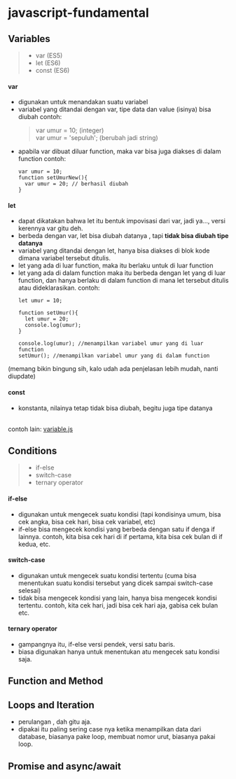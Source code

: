 # javascript-fundamental

## Variables
> - var (ES5) <br>
> - let (ES6) <br>
> - const (ES6) <br>

#### var
- digunakan untuk menandakan suatu variabel
- variabel yang ditandai dengan var, tipe data dan value (isinya) bisa diubah
  contoh: 
  > var umur = 10; (integer) <br>
  > var umur = 'sepuluh'; (berubah jadi string)
- apabila var dibuat diluar function, maka var bisa juga diakses di dalam function
  contoh:
  ```
  var umur = 10;
  function setUmurNew(){
    var umur = 20; // berhasil diubah
  }
  ```
#### let
- dapat dikatakan bahwa let itu bentuk impovisasi dari var, jadi ya..., versi kerennya var gitu deh.
- berbeda dengan var, let bisa diubah datanya , tapi <b>tidak bisa diubah tipe datanya</b>
- variabel yang ditandai dengan let, hanya bisa diakses di blok kode dimana variabel tersebut ditulis.
- let yang ada di luar function, maka itu berlaku untuk di luar function
- let yang ada di dalam function maka itu berbeda dengan let yang di luar function, dan hanya berlaku di dalam function di mana let tersebut ditulis atau dideklarasikan.
  contoh:
  ```
  let umur = 10;

  function setUmur(){
    let umur = 20;
    console.log(umur);
  }

  console.log(umur); //menampilkan variabel umur yang di luar function
  setUmur(); //menampilkan variabel umur yang di dalam function
  ```
 (memang bikin bingung sih, kalo udah ada penjelasan lebih mudah, nanti diupdate)

#### const
- konstanta, nilainya tetap tidak bisa diubah, begitu juga tipe datanya
 <br>
 contoh lain: <a href="https://github.com/rifanid98/arkademy-rangkuman-materi/tree/master/introduction/variable.js">variable.js</a>

## Conditions
> - if-else <br>
> - switch-case <br>
> - ternary operator <br>

#### if-else
- digunakan untuk mengecek suatu kondisi (tapi kondisinya umum, bisa cek angka, bisa cek hari, bisa cek variabel, etc)
- if-else bisa mengecek kondisi yang berbeda dengan satu if denga if lainnya. contoh, kita bisa cek hari di if pertama, kita bisa cek bulan di if kedua, etc.
#### switch-case
- digunakan untuk mengecek suatu kondisi tertentu (cuma bisa menentukan suatu kondisi tersebut yang dicek sampai switch-case selesai)
- tidak bisa mengecek kondisi yang lain, hanya bisa mengecek kondisi tertentu. contoh, kita cek hari, jadi bisa cek hari aja, gabisa cek bulan etc.
#### ternary operator
- gampangnya itu, if-else versi pendek, versi satu baris.
- biasa digunakan hanya untuk menentukan atu mengecek satu kondisi saja.

## Function and Method
> 

## Loops and Iteration
- perulangan , dah gitu aja.
- dipakai itu paling sering case nya ketika menampilkan data dari database, biasanya pake loop, membuat nomor urut, biasanya pakai loop.


## Promise and async/await
>